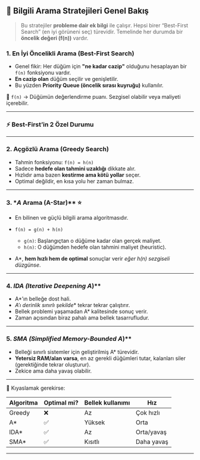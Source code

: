 
## 📌 **Bilgili Arama Stratejileri Genel Bakış**

> Bu stratejiler **probleme dair ek bilgi** ile çalışır. Hepsi birer “Best-First Search” (en iyi görüneni seç) türevidir. Temelinde her durumda bir **öncelik değeri (f(n))** vardır.

### 1. **En İyi Öncelikli Arama (Best-First Search)**

* Genel fikir: Her düğüm için **"ne kadar cazip"** olduğunu hesaplayan bir `f(n)` fonksiyonu vardır.
* **En cazip olan** düğüm seçilir ve genişletilir.
* Bu yüzden **Priority Queue (öncelik sırası kuyruğu)** kullanılır.

📍 `f(n)` → Düğümün değerlendirme puanı. Sezgisel olabilir veya maliyeti içerebilir.

---

### ⚡️ Best-First’in 2 Özel Durumu

---

### 2. **Açgözlü Arama (Greedy Search)**

* Tahmin fonksiyonu: `f(n) = h(n)`
* Sadece **hedefe olan tahmini uzaklığı** dikkate alır.
* Hızlıdır ama bazen **kestirme ama kötü yollar** seçer.
* Optimal değildir, en kısa yolu her zaman bulmaz.

---

### 3. **A* Arama (A-Star)*\* ⭐️

* En bilinen ve güçlü bilgili arama algoritmasıdır.
* `f(n) = g(n) + h(n)`

  * `g(n)`: Başlangıçtan o düğüme kadar olan gerçek maliyet.
  * `h(n)`: O düğümden hedefe olan tahmini maliyet (heuristic).
* A\*, **hem hızlı hem de optimal** sonuçlar verir *eğer h(n) sezgiseli düzgünse*.

---

### 4. **IDA* (Iterative Deepening A*)\*\*

* A\*’ın belleğe dost hali.
* **A*’ı derinlik sınırlı şekilde*\* tekrar tekrar çalıştırır.
* Bellek problemi yaşamadan A\* kalitesinde sonuç verir.
* Zaman açısından biraz pahalı ama bellek tasarrufludur.

---

### 5. **SMA* (Simplified Memory-Bounded A*)\*\*

* Belleği sınırlı sistemler için geliştirilmiş A\* türevidir.
* **Yetersiz RAM/alan varsa**, en az gerekli düğümleri tutar, kalanları siler (gerektiğinde tekrar oluşturur).
* Zekice ama daha yavaş olabilir.

---

🧠 Kıyaslamak gerekirse:

| Algoritma | Optimal mi? | Bellek kullanımı | Hız        |
| --------- | ----------- | ---------------- | ---------- |
| Greedy    | ❌           | Az               | Çok hızlı  |
| A\*       | ✅           | Yüksek           | Orta       |
| IDA\*     | ✅           | Az               | Orta/yavaş |
| SMA\*     | ✅           | Kısıtlı          | Daha yavaş |

---
